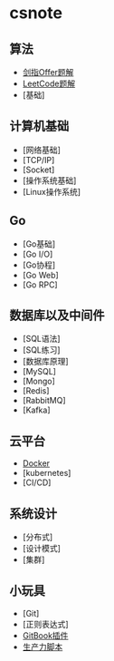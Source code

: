 # csnote

## 算法
- [剑指Offer题解](算法/剑指Offer题解/README.md)
- [LeetCode题解](算法/LeetCode题解/README.md)
- [基础]

## 计算机基础
- [网络基础]
- [TCP/IP]
- [Socket]
- [操作系统基础]
- [Linux操作系统]

## Go
- [Go基础]
- [Go I/O]
- [Go协程]
- [Go Web]
- [Go RPC]

## 数据库以及中间件
- [SQL语法]
- [SQL练习]
- [数据库原理]
- [MySQL]
- [Mongo]
- [Redis]
- [RabbitMQ]
- [Kafka]

## 云平台
- [Docker](云平台/Docker/README.md)
- [kubernetes]
- [CI/CD]

## 系统设计
- [分布式]
- [设计模式]
- [集群]

## 小玩具
- [Git]
- [正则表达式]
- [GitBook插件](小玩具/GitBook/README.md)
- [生产力脚本](小玩具/生产力脚本/README.md)
